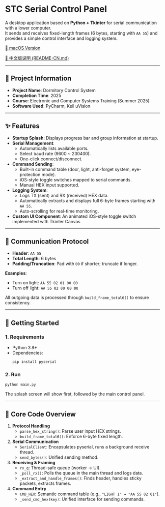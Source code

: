 # STC Serial Control Panel

A desktop application based on **Python + Tkinter** for serial communication with a lower computer.  
It sends and receives fixed-length frames (6 bytes, starting with `AA 55`) and provides a simple control interface and logging system.

[🔗 macOS Version](https://github.com/Martin-YLX/DormitoryControlSystemForMac)

[📖 中文版说明 (README-CN.md)](README-CN.md)

---

## 📘 Project Information

- **Project Name**: Dormitory Control System
- **Completion Time**: 2025  
- **Course**: Electronic and Computer Systems Training (Summer 2025)  
- **Software Used**: PyCharm, Keil uVision  

---

## ✨ Features

- **Startup Splash**: Displays progress bar and group information at startup.  
- **Serial Management**:
  - Automatically lists available ports.
  - Select baud rate (9600 ~ 230400).
  - One-click connect/disconnect.  
- **Command Sending**:
  - Built-in command table (door, light, anti-forget system, eye-protection mode).
  - iOS-style toggle switches mapped to serial commands.
  - Manual HEX input supported.  
- **Logging System**:
  - Logs TX (sent) and RX (received) HEX data.
  - Automatically extracts and displays full 6-byte frames starting with `AA 55`.
  - Auto-scrolling for real-time monitoring.  
- **Custom UI Component**: An animated iOS-style toggle switch implemented with Tkinter Canvas.  

---

## 📝 Communication Protocol

- **Header**: `AA 55`  
- **Total Length**: 6 bytes  
- **Padding/Truncation**: Pad with `00` if shorter; truncate if longer.  

**Examples**:  
- Turn on light: `AA 55 02 01 00 00`  
- Turn off light: `AA 55 02 00 00 00`  

All outgoing data is processed through `build_frame_total6()` to ensure consistency.

---

## 🚀 Getting Started

### 1. Requirements
- Python 3.8+
- Dependencies:
  ```bash
  pip install pyserial
  ```

### 2. Run
```bash
python main.py
```

The splash screen will show first, followed by the main control panel.

---

## 🔑 Core Code Overview

1. **Protocol Handling**
   - `parse_hex_string()`: Parse user input HEX strings.
   - `build_frame_total6()`: Enforce 6-byte fixed length.  
2. **Serial Communication**
   - `SerialClient`: Encapsulates pyserial, runs a background receive thread.
   - `send_bytes()`: Unified sending method.  
3. **Receiving & Framing**
   - `rx_q`: Thread-safe queue (worker → UI).
   - `_poll_rx()`: Polls the queue in the main thread and logs data.
   - `_extract_and_handle_frames()`: Finds header, handles sticky packets, extracts frames.  
4. **Command Entry**
   - `CMD_HEX`: Semantic command table (e.g., `"LIGHT 1" → "AA 55 02 01"`).
   - `_send_cmd_hex(key)`: Unified interface for sending commands.
